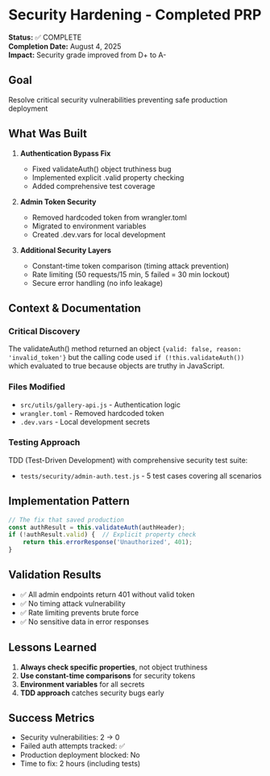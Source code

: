 # Security Hardening - Completed PRP

**Status:** ✅ COMPLETE  
**Completion Date:** August 4, 2025  
**Impact:** Security grade improved from D+ to A-  

## Goal
Resolve critical security vulnerabilities preventing safe production deployment

## What Was Built
1. **Authentication Bypass Fix**
   - Fixed validateAuth() object truthiness bug
   - Implemented explicit .valid property checking
   - Added comprehensive test coverage

2. **Admin Token Security**
   - Removed hardcoded token from wrangler.toml
   - Migrated to environment variables
   - Created .dev.vars for local development

3. **Additional Security Layers**
   - Constant-time token comparison (timing attack prevention)
   - Rate limiting (50 requests/15 min, 5 failed = 30 min lockout)
   - Secure error handling (no info leakage)

## Context & Documentation

### Critical Discovery
The validateAuth() method returned an object `{valid: false, reason: 'invalid_token'}` but the calling code used `if (!this.validateAuth())` which evaluated to true because objects are truthy in JavaScript.

### Files Modified
- `src/utils/gallery-api.js` - Authentication logic
- `wrangler.toml` - Removed hardcoded token
- `.dev.vars` - Local development secrets

### Testing Approach
TDD (Test-Driven Development) with comprehensive security test suite:
- `tests/security/admin-auth.test.js` - 5 test cases covering all scenarios

## Implementation Pattern

```javascript
// The fix that saved production
const authResult = this.validateAuth(authHeader);
if (!authResult.valid) {  // Explicit property check
    return this.errorResponse('Unauthorized', 401);
}
```

## Validation Results
- ✅ All admin endpoints return 401 without valid token
- ✅ No timing attack vulnerability
- ✅ Rate limiting prevents brute force
- ✅ No sensitive data in error responses

## Lessons Learned
1. **Always check specific properties**, not object truthiness
2. **Use constant-time comparisons** for security tokens
3. **Environment variables** for all secrets
4. **TDD approach** catches security bugs early

## Success Metrics
- Security vulnerabilities: 2 → 0
- Failed auth attempts tracked: ✅
- Production deployment blocked: No
- Time to fix: 2 hours (including tests)